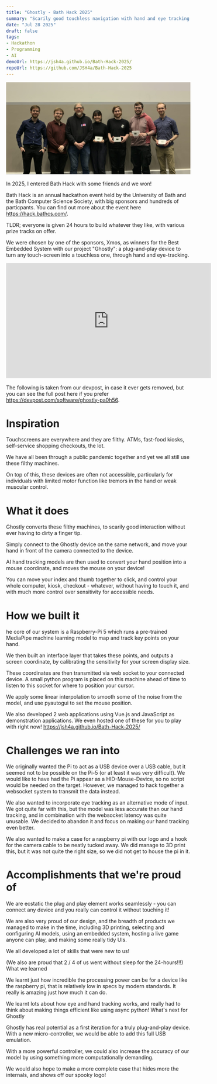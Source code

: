 ```yaml
---
title: "Ghostly - Bath Hack 2025"
summary: "Scarily good touchless navigation with hand and eye tracking! "
date: "Jul 28 2025"
draft: false
tags:
- Hackathon
- Programming
- AI
demoUrl: https://jsh4a.github.io/Bath-Hack-2025/
repoUrl: https://github.com/JSH4a/Bath-Hack-2025
---
```


![Our victory photo with the Xmos sponsors](hackathon.jpg)

In 2025, I entered Bath Hack with some friends and we won!

Bath Hack is an annual hackathon event held by the University of Bath and the Bath Computer Science Society, with big sponsors and hundreds of particpants. You can find out more about the event here https://hack.bathcs.com/.

TLDR; everyone is given 24 hours to build whatever they like, with various prize tracks on offer.

We were chosen by one of the sponsors, Xmos, as winners for the Best Embedded System with our project "Ghostly": a plug-and-play device to turn any touch-screen into a touchless one, through hand and eye-tracking.

<iframe width="560" height="315" src="https://www.youtube.com/embed/mcAFnZiZ43Y?si=meNZivrEYMW7YU_H" title="YouTube video player" frameborder="0" allow="accelerometer; autoplay; clipboard-write; encrypted-media; gyroscope; picture-in-picture; web-share" referrerpolicy="strict-origin-when-cross-origin" allowfullscreen></iframe>

The following is taken from our devpost, in case it ever gets removed, but you can see the full post here if you prefer https://devpost.com/software/ghostly-pa0h56. 

# Inspiration

Touchscreens are everywhere and they are filthy. ATMs, fast-food kiosks, self-service shopping checkouts, the lot.

We have all been through a public pandemic together and yet we all still use these filthy machines.

On top of this, these devices are often not accessible, particularly for individuals with limited motor function like tremors in the hand or weak muscular control.

# What it does

Ghostly converts these filthy machines, to scarily good interaction without ever having to dirty a finger tip.

Simply connect to the Ghostly device on the same network, and move your hand in front of the camera connected to the device.

AI hand tracking models are then used to convert your hand position into a mouse coordinate, and moves the mouse on your device!

You can move your index and thumb together to click, and control your whole computer, kiosk, checkout - whatever, without having to touch it, and with much more control over sensitivity for accessible needs.

# How we built it
he core of our system is a Raspberry-Pi 5 which runs a pre-trained MediaPipe machine learning model to map and track key points on your hand.

We then built an interface layer that takes these points, and outputs a screen coordinate, by calibrating the sensitivity for your screen display size.

These coordinates are then transmitted via web socket to your connected device. A small python program is placed on this machine ahead of time to listen to this socket for where to position your cursor.

We apply some linear interpolation to smooth some of the noise from the model, and use pyautogui to set the mouse position.

We also developed 2 web applications using Vue.js and JavaScript as demonstration applications. We even hosted one of these for you to play with right now! https://jsh4a.github.io/Bath-Hack-2025/

# Challenges we ran into

We originally wanted the Pi to act as a USB device over a USB cable, but it seemed not to be possible on the Pi-5 (or at least it was very difficult). We would like to have had the Pi appear as a HID-Mouse-Device, so no script would be needed on the target. However, we managed to hack together a websocket system to transmit the data instead.

We also wanted to incorporate eye tracking as an alternative mode of input. We got quite far with this, but the model was less accurate than our hand tracking, and in combination with the websocket latency was quite unusable. We decided to abandon it and focus on making our hand tracking even better.

We also wanted to make a case for a raspberry pi with our logo and a hook for the camera cable to be neatly tucked away. We did manage to 3D print this, but it was not quite the right size, so we did not get to house the pi in it.

# Accomplishments that we're proud of

We are ecstatic the plug and play element works seamlessly - you can connect any device and you really can control it without touching it!

We are also very proud of our design, and the breadth of products we managed to make in the time, including 3D printing, selecting and configuring AI models, using an embedded system, hosting a live game anyone can play, and making some really tidy UIs.

We all developed a lot of skills that were new to us!

(We also are proud that 2 / 4 of us went without sleep for the 24-hours!!!)
What we learned

We learnt just how incredible the processing power can be for a device like the raspberry pi, that is relatively low in specs by modern standards. It really is amazing just how much it can do.

We learnt lots about how eye and hand tracking works, and really had to think about making things efficient like using async python!
What's next for Ghostly

Ghostly has real potential as a first iteration for a truly plug-and-play device. With a new micro-controller, we would be able to add this full USB emulation.

With a more powerful controller, we could also increase the accuracy of our model by using something more computationally demanding.

We would also hope to make a more complete case that hides more the internals, and shows off our spooky logo!